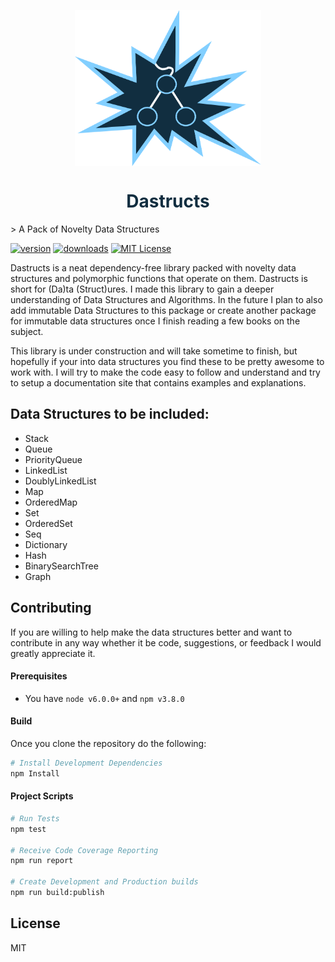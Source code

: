 <p align="center">
  <img align="center" src="assets/dastruct.png" height="250"/>
</p>
<h1 style="color: #112E40"align="center">Dastructs</h1>
> A Pack of Novelty Data Structures

[![version](https://img.shields.io/npm/v/dastructs.svg?style=flat-square)](http://npm.im/dastructs)
[![downloads](https://img.shields.io/npm/dm/dastructs.svg?style=flat-square)](http://npm-stat.com/charts.html?package=dastructs&from=2015-08-01)
[![MIT License](https://img.shields.io/npm/l/dastructs.svg?style=flat-square)](http://opensource.org/licenses/MIT)

Dastructs is a neat dependency-free library packed with novelty data structures
and polymorphic functions that operate on them. Dastructs is short for (Da)ta
(Struct)ures. I made this library to gain a deeper understanding of Data Structures
and Algorithms. In the future I plan to also add immutable Data Structures to this
package or create another package for immutable data structures once I finish reading
a few books on the subject.

This library is under construction and will take sometime to finish, but hopefully
if your into data structures you find these to be pretty awesome to work with.
I will try to make the code easy to follow and understand and try to setup a documentation
site that contains examples and explanations.


## Data Structures to be included:
 + Stack
 + Queue
 + PriorityQueue
 + LinkedList
 + DoublyLinkedList
 + Map
 + OrderedMap
 + Set
 + OrderedSet
 + Seq
 + Dictionary
 + Hash
 + BinarySearchTree
 + Graph

## Contributing
If you are willing to help make the data structures better and want to contribute
in any way whether it be code, suggestions, or feedback I would greatly appreciate
it.

#### Prerequisites
+ You have `node v6.0.0+` and `npm v3.8.0`

#### Build
Once you clone the repository do the following:
```bash
# Install Development Dependencies
npm Install
```

#### Project Scripts
```bash
# Run Tests
npm test

# Receive Code Coverage Reporting
npm run report

# Create Development and Production builds
npm run build:publish
```
## License
MIT
